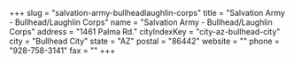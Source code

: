 +++
slug = "salvation-army-bullheadlaughlin-corps"
title = "Salvation Army - Bullhead/Laughlin Corps"
name = "Salvation Army - Bullhead/Laughlin Corps"
address = "1461 Palma Rd."
cityIndexKey = "city-az-bullhead-city"
city = "Bullhead City"
state = "AZ"
postal = "86442"
website = ""
phone = "928-758-3141"
fax = ""
+++
